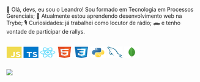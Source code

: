 📜 Olá, devs, eu sou o Leandro! Sou formado em Tecnologia em Processos Gerenciais;
💽 Atualmente estou aprendendo desenvolvimento web na Trybe;
🎙️ Curiosidades: já trabalhei como locutor de rádio; 
🛻 e tenho vontade de participar de rallys.

<div style="display: inline_block"><br>
  <img align="center" height="30" width="40" src="https://raw.githubusercontent.com/devicons/devicon/master/icons/javascript/javascript-plain.svg">
  <img align="center" alt="Le-Ts" height="30" width="40" src="https://raw.githubusercontent.com/devicons/devicon/master/icons/typescript/typescript-plain.svg">
  <img align="center" alt="Le-React" height="30" width="40" src="https://raw.githubusercontent.com/devicons/devicon/master/icons/react/react-original.svg">
  <img align="center" alt="Rafa-HTML" height="30" width="40" src="https://raw.githubusercontent.com/devicons/devicon/master/icons/html5/html5-original.svg">
  <img align="center" alt="Le-CSS" height="30" width="40" src="https://raw.githubusercontent.com/devicons/devicon/master/icons/css3/css3-original.svg">
  <img align="center" alt="Le-Python" height="30" width="40" src="https://raw.githubusercontent.com/devicons/devicon/master/icons/python/python-original.svg">
  <img align="center" alt="Le-MySQL" height="30" width="40" src="https://raw.githubusercontent.com/devicons/devicon/master/icons/mysql/mysql-original.svg">
  <img align="center" alt="Le-MongoDB" height="30" width="40" src="https://raw.githubusercontent.com/devicons/devicon/master/icons/mongodb/mongodb-original.svg">
</div>

##
 
<div> 
  <a href="https://www.linkedin.com/in/leandro-gavioli-dev/" target="_blank"><img src="https://img.shields.io/badge/-LinkedIn-%230077B5?style=for-the-badge&logo=linkedin&logoColor=white" target="_blank"></a> 
  
</div>
